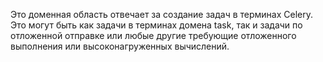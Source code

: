 Это доменная область отвечает за создание задач в терминах Celery. Это могут быть как задачи в терминах домена task, так и задачи по отложенной отправке или любые другие требующие отложенного выполнения или высоконагруженных вычислений.
